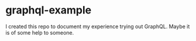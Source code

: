 # graphql-example
I created this repo to document my experience trying out GraphQL. Maybe it is of some help to someone.
